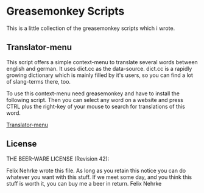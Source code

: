 Greasemonkey Scripts
====================

This is a little collection of the greasemonkey scripts which i wrote.

Translator-menu
---------------
This script offers a simple context-menu to translate several words between
english and german. It uses dict.cc as the data-source. dict.cc is a rapidly
growing dictionary which is mainly filled by it's users, so you can find a lot
of slang-terms there, too.

To use this context-menu need greasemonkey and  have to install the following
script. Then you can select any word on a website and press CTRL plus the
right-key of your mouse to search for translations of this word.

[Translator-menu](https://raw.githubusercontent.com/nemoinho/greasemonkey-scripts/master/translation-menu.user.js)

License
-------
THE BEER-WARE LICENSE (Revision 42):

Felix Nehrke wrote this file. As long as you retain this notice you can do
whatever you want with this stuff. If we meet some day, and you think this
stuff is worth it, you can buy me a beer in return. Felix Nehrke
